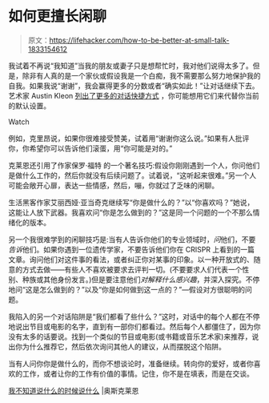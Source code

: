 # 如何更擅长闲聊

> 原文：<https://lifehacker.com/how-to-be-better-at-small-talk-1833154612>

我试着不再说“我知道”当我的朋友或妻子只是想帮忙时，我对他们说得太多了。但是，除非有人真的是一个家伙或假设我是一个白痴，我不需要那么努力地保护我的自我。如果我说“谢谢”，我会赢得更多的分数或者“确实如此！”让对话继续下去。艺术家 Austin Kleon [列出了更多的对话快捷方式](https://austinkleon.com/2019/02/19/what-to-say-when-you-dont-know-what-to-say/) ，你可能想用它们来代替你当前的默认设置。

Watch

例如，克里昂说，如果你很难接受赞美，试着用“谢谢你这么说。”如果有人批评你，你希望你可以告诉他们滚蛋，用“你可能是对的。”

克莱恩还引用了作家保罗·福特 的一个著名技巧:假设你刚刚遇到一个人，你问他们是做什么工作的，然后你就没有后续问题了。试着说，“这听起来很难。”另一个人可能会敞开心扉，表达一些情感，然后，嘣，你就过了乏味的闲聊。

生活黑客作家艾丽西娅·亚当奇克继续写“你是做什么的？”以“你喜欢吗？”她说，这能让人放下武器。我喜欢问“你是怎么做到的？”这是同一个问题的一个不那么情绪化的版本。

另一个我很难学到的闲聊技巧是:当有人告诉你他们的专业领域时，*问*他们，不要*告诉*他们。如果你遇到一位遗传学家，不要告诉他们你在 CRISPR 上看到的一篇文章。询问他们对这件事的看法，或者纠正你对某事的印象。以一种开放式的、随意的方式去做——有些人不喜欢被要求去评判一切。(不要要求人们代表一个性别、种族或其他身份发言。)但是要注意他们*对解释什么感兴趣*，并深入探究。不停地问“这是怎么做到的？”以及“你是如何做到这一点的？”—假设对方很聪明的问题。

我陷入的另一个对话陷阱是“我们都看了些什么？”这时，对话中的每个人都在不停地说出节目或电影的名字，直到有一部你们都看过。然后每个人都僵住了，因为你没有太多的话要说。找到一个类似的节目或电影(或书籍或音乐艺术家)来推荐，说出你为什么推荐它，然后依次询问其他人的建议，从而摆脱这个陷阱。

当有人问你你是做什么的，而你不想谈论时，准备继续。转向你的爱好，或者你喜欢的工作，或者让你的工作有价值的事情。记住，你不是在填表，而是在交谈。

[我不知道说什么的时候说什么](https://austinkleon.com/2019/02/19/what-to-say-when-you-dont-know-what-to-say/) |奥斯克莱恩